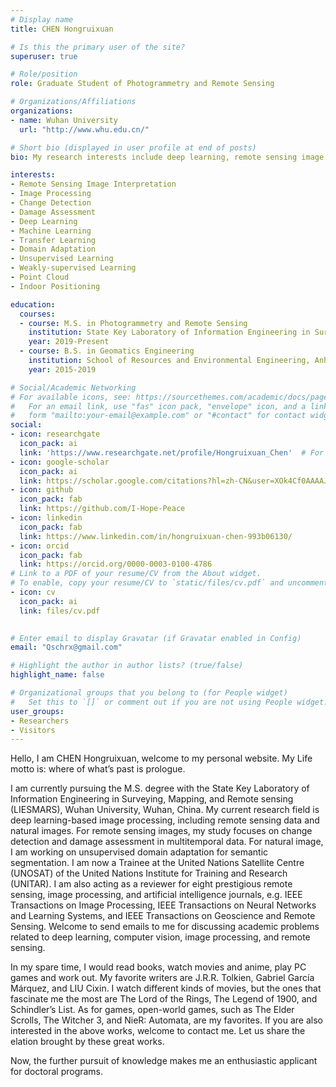 ```yaml
---
# Display name
title: CHEN Hongruixuan

# Is this the primary user of the site?
superuser: true

# Role/position
role: Graduate Student of Photogrammetry and Remote Sensing

# Organizations/Affiliations
organizations:
- name: Wuhan University
  url: "http://www.whu.edu.cn/"

# Short bio (displayed in user profile at end of posts)
bio: My research interests include deep learning, remote sensing image processing and multitemporal remote sensing image change detection. 

interests:
- Remote Sensing Image Interpretation
- Image Processing
- Change Detection
- Damage Assessment
- Deep Learning
- Machine Learning
- Transfer Learning
- Domain Adaptation
- Unsupervised Learning
- Weakly-supervised Learning
- Point Cloud
- Indoor Positioning

education:
  courses:
  - course: M.S. in Photogrammetry and Remote Sensing
    institution: State Key Laboratory of Information Engineering in Surveying, Mapping and Remote Sensing, Wuhan University
    year: 2019-Present
  - course: B.S. in Geomatics Engineering
    institution: School of Resources and Environmental Engineering, Anhui University
    year: 2015-2019

# Social/Academic Networking
# For available icons, see: https://sourcethemes.com/academic/docs/page-builder/#icons
#   For an email link, use "fas" icon pack, "envelope" icon, and a link in the
#   form "mailto:your-email@example.com" or "#contact" for contact widget.
social:
- icon: researchgate
  icon_pack: ai
  link: 'https://www.researchgate.net/profile/Hongruixuan_Chen'  # For a direct email link, use "mailto:test@example.org".
- icon: google-scholar
  icon_pack: ai
  link: https://scholar.google.com/citations?hl=zh-CN&user=XOk4Cf0AAAAJ
- icon: github
  icon_pack: fab
  link: https://github.com/I-Hope-Peace
- icon: linkedin
  icon_pack: fab
  link: https://www.linkedin.com/in/hongruixuan-chen-993b06130/
- icon: orcid
  icon_pack: fab
  link: https://orcid.org/0000-0003-0100-4786
# Link to a PDF of your resume/CV from the About widget.
# To enable, copy your resume/CV to `static/files/cv.pdf` and uncomment the lines below.
- icon: cv
  icon_pack: ai
  link: files/cv.pdf
 

# Enter email to display Gravatar (if Gravatar enabled in Config)
email: "Qschrx@gmail.com"

# Highlight the author in author lists? (true/false)
highlight_name: false

# Organizational groups that you belong to (for People widget)
#   Set this to `[]` or comment out if you are not using People widget.
user_groups:
- Researchers
- Visitors
---
```

  
Hello, I am CHEN Hongruixuan, welcome to my personal website. My Life motto is: where of what’s past is prologue.

I am currently pursuing the M.S. degree with the State Key Laboratory of Information Engineering in Surveying, Mapping, and Remote sensing (LIESMARS), Wuhan University, Wuhan, China. My current research field is deep learning-based image processing, including remote sensing data and natural images. For remote sensing images, my study focuses on change detection and damage assessment in multitemporal data. For natural image, I am working on unsupervised domain adaptation for semantic segmentation. I am now a Trainee at the United Nations Satellite Centre (UNOSAT) of the United Nations Institute for Training and Research (UNITAR). I am also acting as a reviewer for eight prestigious remote sensing, image processing, and artificial intelligence journals, e.g. IEEE Transactions on Image Processing, IEEE Transactions on Neural Networks and Learning Systems, and IEEE Transactions on Geoscience and Remote Sensing. Welcome to send emails to me for discussing academic problems related to deep learning, computer vision, image processing, and remote sensing. 

In my spare time, I would read books, watch movies and anime, play PC games and work out. My favorite writers are J.R.R. Tolkien, Gabriel García Márquez, and LIU Cixin. I watch different kinds of movies, but the ones that fascinate me the most are The Lord of the Rings, The Legend of 1900, and Schindler’s List. As for games, open-world games, such as The Elder Scrolls, The Witcher 3, and NieR: Automata, are my favorites. If you are also interested in the above works, welcome to contact me. Let us share the elation brought by these great works.

Now, the further pursuit of knowledge makes me an enthusiastic applicant for doctoral programs. 